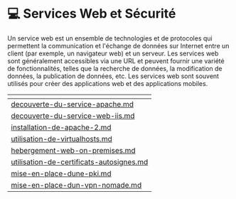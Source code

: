 # 💻 Services Web et Sécurité

Un service web est un ensemble de technologies et de protocoles qui permettent la communication et l'échange de données sur Internet entre un client (par exemple, un navigateur web) et un serveur. Les services web sont généralement accessibles via une URL et peuvent fournir une variété de fonctionnalités, telles que la recherche de données, la modification de données, la publication de données, etc. Les services web sont souvent utilisés pour créer des applications web et des applications mobiles.

<table data-card-size="large" data-view="cards"><thead><tr><th data-card-target data-type="content-ref"></th></tr></thead><tbody><tr><td><a href="decouverte-du-service-apache.md">decouverte-du-service-apache.md</a></td></tr><tr><td><a href="decouverte-du-service-web-iis.md">decouverte-du-service-web-iis.md</a></td></tr><tr><td><a href="installation-de-apache-2.md">installation-de-apache-2.md</a></td></tr><tr><td><a href="utilisation-de-virtualhosts.md">utilisation-de-virtualhosts.md</a></td></tr><tr><td><a href="hebergement-web-on-premises.md">hebergement-web-on-premises.md</a></td></tr><tr><td><a href="utilisation-de-certificats-autosignes.md">utilisation-de-certificats-autosignes.md</a></td></tr><tr><td><a href="mise-en-place-dune-pki.md">mise-en-place-dune-pki.md</a></td></tr><tr><td><a href="mise-en-place-dun-vpn-nomade.md">mise-en-place-dun-vpn-nomade.md</a></td></tr></tbody></table>
